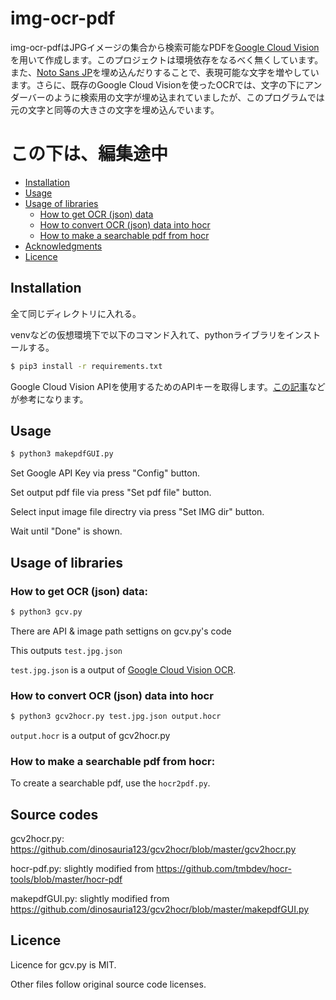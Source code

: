# img-ocr-pdf
img-ocr-pdfはJPGイメージの集合から検索可能なPDFを[Google Cloud Vision](https://cloud.google.com/vision)を用いて作成します。このプロジェクトは環境依存をなるべく無くしています。また、[Noto Sans JP](https://fonts.google.com/noto/specimen/Noto+Sans+JP)を埋め込んだりすることで、表現可能な文字を増やしています。さらに、既存のGoogle Cloud Visionを使ったOCRでは、文字の下にアンダーバーのように検索用の文字が埋め込まれていましたが、このプログラムでは元の文字と同等の大きさの文字を埋め込んでいます。

# この下は、編集途中
<!-- BEGIN-MARKDOWN-TOC -->
* [Installation](#installation)
* [Usage](#usage)
* [Usage of libraries](#usage-of-libraries)
	* [How to get OCR (json) data](#how-to-get-ocr-json-data)
    * [How to convert OCR (json) data into hocr](#how-to-convert-ocr-json-data-into-hocr)
    * [How to make a searchable pdf from hocr](#how-to-make-a-searchable-pdf-from-hocr)
* [Acknowledgments](#acknowledgments)
* [Licence](#licence)

<!-- END-MARKDOWN-TOC -->

## Installation
全て同じディレクトリに入れる。

venvなどの仮想環境下で以下のコマンド入れて、pythonライブラリをインストールする。
```sh
$ pip3 install -r requirements.txt
```

Google Cloud Vision APIを使用するためのAPIキーを取得します。[この記事](https://zenn.dev/tmitsuoka0423/articles/get-gcp-api-key)などが参考になります。

## Usage

```sh
$ python3 makepdfGUI.py
```

Set Google API Key via press "Config" button.

Set output pdf file via press "Set pdf file" button.

Select input image file directry via press "Set IMG dir" button.

Wait until "Done" is shown.

## Usage of libraries


### How to get OCR (json) data:

```sh
$ python3 gcv.py
```

There are API & image path settigns on gcv.py's code

This outputs `test.jpg.json`

`test.jpg.json` is a output of [Google Cloud Vision OCR](https://cloud.google.com/vision/docs/).

### How to convert OCR (json) data into hocr
```sh
$ python3 gcv2hocr.py test.jpg.json output.hocr
```

`output.hocr` is a output of gcv2hocr.py




### How to make a searchable pdf from hocr:

To create a searchable pdf, use the `hocr2pdf.py`.


## Source codes
gcv2hocr.py: https://github.com/dinosauria123/gcv2hocr/blob/master/gcv2hocr.py

hocr-pdf.py: slightly modified from https://github.com/tmbdev/hocr-tools/blob/master/hocr-pdf

makepdfGUI.py: slightly modified from https://github.com/dinosauria123/gcv2hocr/blob/master/makepdfGUI.py

## Licence

Licence for gcv.py is MIT.

Other files follow original source code licenses.


